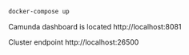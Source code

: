 ```sh
docker-compose up
````

Camunda dashboard is located http://localhost:8081

Cluster endpoint http://localhost:26500